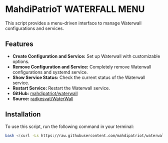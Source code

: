 # MahdiPatrioT WATERFALL MENU

This script provides a menu-driven interface to manage Waterwall configurations and services.

## Features
- **Create Configuration and Service:** Set up Waterwall with customizable options.
- **Remove Configuration and Service:** Completely remove Waterwall configurations and systemd service.
- **Show Service Status:** Check the current status of the Waterwall service.
- **Restart Service:** Restart the Waterwall service.
- **GitHub:** [mahdipatriot/waterwall](https://github.com/mahdipatriot/waterwall)
- **Source:** [radkesvat/WaterWall](https://github.com/radkesvat/WaterWall)

## Installation

To use this script, run the following command in your terminal:

```bash
bash <(curl -Ls https://raw.githubusercontent.com/mahdipatriot/waterwall/main/waterwall.sh)
